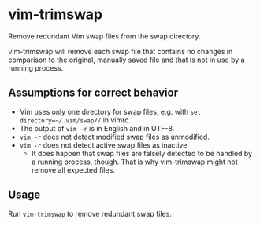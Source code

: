 # vim-trimswap

Remove redundant Vim swap files from the swap directory.

vim-trimswap will remove each swap file that contains no changes in comparison to the original, manually saved file and that is not in use by a running process.


## Assumptions for correct behavior

- Vim uses only one directory for swap files, e.g. with `set directory=~/.vim/swap//` in vimrc.
- The output of `vim -r` is in English and in UTF-8.
- `vim -r` does not detect modified swap files as unmodified.
- `vim -r` does not detect active swap files as inactive.
    - It does happen that swap files are falsely detected to be handled by a running process, though. That is why vim-trimswap might not remove all expected files.


## Usage

Run `vim-trimswap` to remove redundant swap files.
